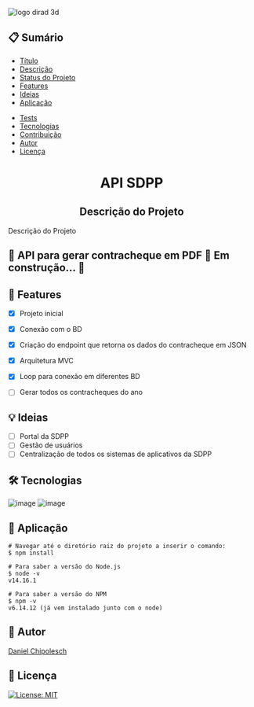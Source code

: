 ![logo dirad 3d](https://user-images.githubusercontent.com/58316637/135005180-607cf677-2e1e-4a16-8bc9-e87ce0e0e4a7.png)
<h2>📋 Sumário</h2>

<!--ts-->   
   * [Título](#titulo)
   * [Descrição](#descricao)   
   * [Status do Projeto](#status)
   * [Features](#features)
   * [Ideias](#ideias)
   * [Aplicação](#aplicacao)
<!--       * [Pré Requisitos](#pre-requisitos)
      * [Local files](#local-files)
      * [Remote files](#remote-files)
      * [Multiple files](#multiple-files)
      * [Combo](#combo) -->
   * [Tests](#testes)
   * [Tecnologias](#tecnologias)
   * [Contribuição](#contribuicao)
   * [Autor](#autor)
   * [Licença](#licenca)
<!--te-->

<h1 align="center" id="titulo">API SDPP</h1>

<h2 align="center" id="descricao">Descrição do Projeto</h2>
<p align="left">Descrição do Projeto</p>

<h2 align="left"> 
	🚧  API para gerar contracheque em PDF 🚀 Em construção...  🚧
</h2>

<h2 align="left" id="features">🧭 Features</h2>

- [x] Projeto inicial
- [x] Conexão com o BD
- [x] Criação do endpoint que retorna os dados do contracheque em JSON
- [x] Arquitetura MVC
- [x] Loop para conexão em diferentes BD
- [ ] Gerar todos os contracheques do ano


<h2 align="left" id="ideias">💡 Ideias</h2>

- [ ] Portal da SDPP
- [ ] Gestão de usuários
- [ ] Centralização de todos os sistemas de aplicativos da SDPP

<h2 align="left" id="tecnologias">🛠 Tecnologias</h2>

![image](https://badges.aleen42.com/src/javascript.svg) ![image](https://badges.aleen42.com/src/node.svg)

<h2 align="left" id="aplicacao">🛶 Aplicação</h2>

```
# Navegar até o diretório raiz do projeto a inserir o comando:
$ npm install

# Para saber a versão do Node.js
$ node -v
v14.16.1

# Para saber a versão do NPM
$ npm -v
v6.14.12 (já vem instalado junto com o node)
```
<h2 align="left" id="autor">🧑 Autor</h2>

<a href='https://github.com/chipoleschdaca'>Daniel Chipolesch</a>

<h2 align="left" id="licenca">📝 Licença</h2>

[![License: MIT](https://img.shields.io/badge/License-MIT-blue.svg)](https://opensource.org/licenses/MIT)

